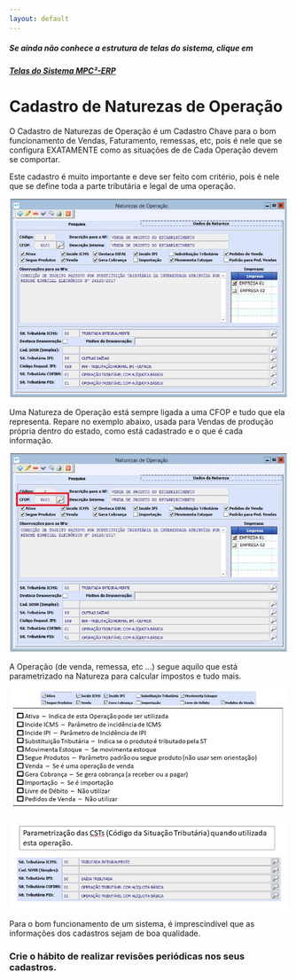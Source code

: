 ```yaml
---
layout: default
---
```


##### Se ainda não conhece a estrutura de telas do sistema, clique em 
##### <a href="https://mpc2erp.github.io/Pages/Telas" target="_blank">Telas do Sistema MPC²-ERP</a>


# Cadastro de Naturezas de Operação
 

O Cadastro de Naturezas de Operação é um Cadastro Chave para o bom funcionamento de Vendas, Faturamento, remessas, etc, pois é nele que se configura EXATAMENTE como as situações de de Cada Operação devem se comportar.

Este cadastro é muito importante e deve ser feito com critério, pois é nele que se define toda a parte tributária e legal de uma operação.

![](Img/Natureza01.jpg) 

Uma Natureza de Operação está sempre ligada a uma CFOP e tudo que ela representa.
Repare no exemplo abaixo, usada para Vendas de produção própria dentro do estado, como está cadastrado e o que é cada informação.

![](Img/Natureza02.jpg) 

A Operação (de venda, remessa, etc ...) segue aquilo que está parametrizado na Natureza para calcular impostos e tudo mais.

![](Img/Natureza03.jpg) 

![](Img/Natureza04.jpg) 


Para o bom funcionamento de um sistema, é imprescindível que as informações dos cadastros sejam de boa qualidade.
### Crie o hábito de realizar revisões periódicas nos seus cadastros.







